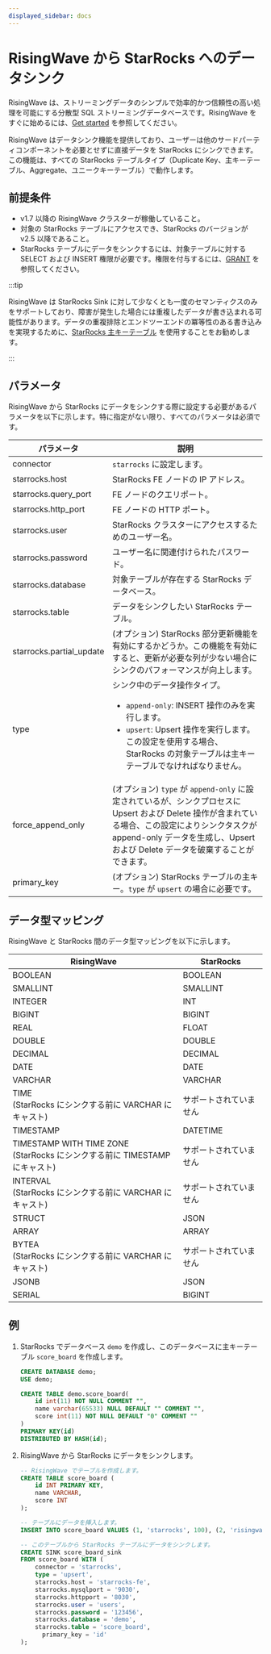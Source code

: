 ```yaml
---
displayed_sidebar: docs
---
```


# RisingWave から StarRocks へのデータシンク

RisingWave は、ストリーミングデータのシンプルで効率的かつ信頼性の高い処理を可能にする分散型 SQL ストリーミングデータベースです。RisingWave をすぐに始めるには、[Get started](https://docs.risingwave.com/docs/current/get-started/) を参照してください。

RisingWave はデータシンク機能を提供しており、ユーザーは他のサードパーティコンポーネントを必要とせずに直接データを StarRocks にシンクできます。この機能は、すべての StarRocks テーブルタイプ（Duplicate Key、主キーテーブル、Aggregate、ユニークキーテーブル）で動作します。

## 前提条件

- v1.7 以降の RisingWave クラスターが稼働していること。
- 対象の StarRocks テーブルにアクセスでき、StarRocks のバージョンが v2.5 以降であること。
- StarRocks テーブルにデータをシンクするには、対象テーブルに対する SELECT および INSERT 権限が必要です。権限を付与するには、[GRANT](https://docs.starrocks.io/zh/docs/sql-reference/sql-statements/account-management/GRANT/) を参照してください。

:::tip

RisingWave は StarRocks Sink に対して少なくとも一度のセマンティクスのみをサポートしており、障害が発生した場合には重複したデータが書き込まれる可能性があります。データの重複排除とエンドツーエンドの冪等性のある書き込みを実現するために、[StarRocks 主キーテーブル](https://docs.starrocks.io/zh/docs/table_design/table_types/primary_key_table/) を使用することをお勧めします。

:::

## パラメータ

RisingWave から StarRocks にデータをシンクする際に設定する必要があるパラメータを以下に示します。特に指定がない限り、すべてのパラメータは必須です。

| パラメータ                                                       | 説明                                                  |
| ------------------------------------------------------------ | ------------------------------------------------------------ |
| connector                                                    | `starrocks` に設定します。                                      |
| starrocks.host                                               | StarRocks FE ノードの IP アドレス。      |
| starrocks.query_port                                         | FE ノードのクエリポート。          |
| starrocks.http_port                                          | FE ノードの HTTP ポート。                            |
| starrocks.user                                               | StarRocks クラスターにアクセスするためのユーザー名。  |
| starrocks.password                                           | ユーザー名に関連付けられたパスワード。        |
| starrocks.database                                           | 対象テーブルが存在する StarRocks データベース。                 |
| starrocks.table                                              | データをシンクしたい StarRocks テーブル。                           |
| starrocks.partial_update                                     | (オプション) StarRocks 部分更新機能を有効にするかどうか。この機能を有効にすると、更新が必要な列が少ない場合にシンクのパフォーマンスが向上します。  |
| type                                                         | シンク中のデータ操作タイプ。<ul><li>`append-only`: INSERT 操作のみを実行します。 </li><li>`upsert`: Upsert 操作を実行します。この設定を使用する場合、StarRocks の対象テーブルは主キーテーブルでなければなりません。 </li></ul>            |
| force_append_only                                            | (オプション) `type` が `append-only` に設定されているが、シンクプロセスに Upsert および Delete 操作が含まれている場合、この設定によりシンクタスクが append-only データを生成し、Upsert および Delete データを破棄することができます。 |
| primary_key                                                  | (オプション) StarRocks テーブルの主キー。`type` が `upsert` の場合に必要です。  |

## データ型マッピング

RisingWave と StarRocks 間のデータ型マッピングを以下に示します。

| RisingWave                                            | StarRocks|
| ----------------------------------------------------- | -------------- |
| BOOLEAN                                               | BOOLEAN        |
| SMALLINT                                              | SMALLINT       |
| INTEGER                                               | INT            |
| BIGINT                                                | BIGINT         |
| REAL                                                  | FLOAT          |
| DOUBLE                                                | DOUBLE         |
| DECIMAL                                               | DECIMAL        |
| DATE                                                  | DATE           |
| VARCHAR                                               | VARCHAR        |
| TIME <br />(StarRocks にシンクする前に VARCHAR にキャスト) | サポートされていません  |
| TIMESTAMP                                             | DATETIME       |
| TIMESTAMP WITH TIME ZONE <br />(StarRocks にシンクする前に TIMESTAMP にキャスト)  | サポートされていません  |
| INTERVAL <br />(StarRocks にシンクする前に VARCHAR にキャスト) | サポートされていません  |
| STRUCT                                                | JSON           |
| ARRAY                                                 | ARRAY          |
| BYTEA <br />(StarRocks にシンクする前に VARCHAR にキャスト)   | サポートされていません  |
| JSONB                                                 | JSON           |
| SERIAL                                                | BIGINT         |

## 例

1. StarRocks でデータベース `demo` を作成し、このデータベースに主キーテーブル `score_board` を作成します。

   ```sql
   CREATE DATABASE demo;
   USE demo;

   CREATE TABLE demo.score_board(
       id int(11) NOT NULL COMMENT "",
       name varchar(65533) NULL DEFAULT "" COMMENT "",
       score int(11) NOT NULL DEFAULT "0" COMMENT ""
   )
   PRIMARY KEY(id)
   DISTRIBUTED BY HASH(id);
   ```

2. RisingWave から StarRocks にデータをシンクします。

   ```sql
   -- RisingWave でテーブルを作成します。
   CREATE TABLE score_board (
       id INT PRIMARY KEY,
       name VARCHAR,
       score INT
   );
   
   -- テーブルにデータを挿入します。
   INSERT INTO score_board VALUES (1, 'starrocks', 100), (2, 'risingwave', 100);

   -- このテーブルから StarRocks テーブルにデータをシンクします。
   CREATE SINK score_board_sink
   FROM score_board WITH (
       connector = 'starrocks',
       type = 'upsert',
       starrocks.host = 'starrocks-fe',
       starrocks.mysqlport = '9030',
       starrocks.httpport = '8030',
       starrocks.user = 'users',
       starrocks.password = '123456',
       starrocks.database = 'demo',
       starrocks.table = 'score_board',
         primary_key = 'id'
   );
   ```